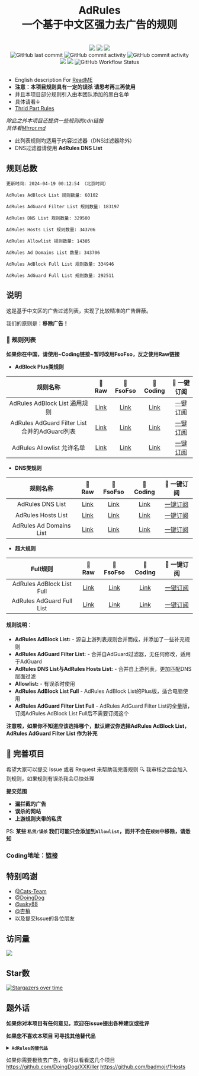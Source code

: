 <div align="center">
<h1 align="center">AdRules<br>一个基于中文区强力去广告的规则</h1>

<br>
<img src="https://img.shields.io/github/stars/Cats-Team/AdRules?style=flat-square&color=yellow">
<img src="https://img.shields.io/github/forks/Cats-Team/AdRules?color=orange&style=flat-square">
<img src="https://img.shields.io/github/issues/Cats-Team/AdRules?color=green&style=flat-square">
<br>
<img alt="GitHub last commit" src="https://img.shields.io/github/last-commit/cats-team/adrules?style=flat-square">
<img alt="GitHub commit activity" src="https://img.shields.io/github/commit-activity/w/cats-team/adrules?style=flat-square">  
<img alt="GitHub commit activity" src="https://data.jsdelivr.com/v1/package/gh/cats-team/adrules/badge?style=flat-square">  
<br>
<img src="https://img.shields.io/github/license/Cats-Team/AdRules?color=bule&style=flat-square">
<img src="https://img.shields.io/github/languages/code-size/Cats-Team/AdRules?color=blueviolet&style=flat-square">
<img alt="GitHub Workflow Status" src="https://img.shields.io/github/workflow/status/cats-team/adrules/update%20rules?style=flat-square">
<br>
<br>
  

</div>                           
                                                                        
<!--br-->


- English description For [ReadME](/README_EN.md)
- **注意：本项目规则具有一定的误杀 请思考再三再使用**
- 并且本项目部分规则引入由本团队添加的黑白名单 
- 具体请看↓
- [Thrid Part Rules](/mod/rules)

*除此之外本项目还提供一些规则的cdn链接*  
*具体看[Mirror.md](/mirror.md)*

* 此列表规则均适用于内容过滤器（DNS过滤器除外）
* DNS过滤器请使用 **AdRules DNS List**
## 规则总数
```
更新时间: 2024-04-19 00:12:54 （北京时间） 

AdRules AdBlock List 规则数量: 60102 

AdRules AdGuard Filter List 规则数量: 183197 

AdRules DNS List 规则数量: 329500 

AdRules Hosts List 规则数量: 343706 

AdRules Allowlist 规则数量: 14305 

AdRules Ad Domains List 数量: 343706 

AdRules AdBlock Full List 规则数量: 334946 

AdRules AdGuard Full List 规则数量: 292511 
``` 
## 说明

这是基于中文区的广告过滤列表，实现了比较精准的广告屏蔽。

我们的原则是：**移除广告！**

### 📃 规则列表

**如果你在中国，请使用~Coding链接~暂时改用FsoFso，反之使用Raw链接**
- **AdBlock Plus类规则**

|   规则名称   | 🚀Raw |🚀FsoFso |🚀 Coding  | 🚀 一键订阅  |
|  :----:  | :----:  | :----:  | :----:  | :----:  |
| AdRules AdBlock List 通用规则| [Link](https://raw.githubusercontent.com/Cats-Team/AdRules/main/adblock.txt)| [Link](https://ghproxy.futils.com/https://github.com/Cats-Team/AdRules/blob/main/adblock.txt)|[Link](https://cats-team.coding.net/p/adguard/d/AdRules/git/raw/main/adblock.txt) |[一键订阅](https://subscribe.adblockplus.org/?location=https://cats-team.coding.net/p/adguard/d/AdRules/git/raw/main/adblock.txt) |
| AdRules AdGuard Filter List 合并的AdGuard列表| [Link](https://raw.githubusercontent.com/Cats-Team/AdRules/main/adguard.txt)| [Link](https://ghproxy.futils.com/https://github.com/Cats-Team/AdRules/blob/main/adguard.txt)|[Link](https://cats-team.coding.net/p/adguard/d/AdRules/git/raw/main/adguard.txt)|[一键订阅](https://subscribe.adblockplus.org/?location=https://cats-team.coding.net/p/adguard/d/AdRules/git/raw/main/adguard.txt) |
| AdRules Allowlist 允许名单| [Link](https://raw.githubusercontent.com/Cats-Team/AdRules/main/allow.txt)| [Link](https://ghproxy.futils.com/https://github.com/Cats-Team/AdRules/blob/main/allow.txt)|[Link](https://cats-team.coding.net/p/adguard/d/AdRules/git/raw/main/allow.txt)|[一键订阅](https://subscribe.adblockplus.org/?location=https://cats-team.coding.net/p/adguard/d/AdRules/git/raw/main/allow.txt) |

- **DNS类规则**

|   规则名称   | 🚀Raw | 🚀FsoFso |🚀 Coding  | 🚀 一键订阅  |
|  :----:  | :----:  | :----:  | :----:  | :----:  |
| AdRules DNS List | [Link](https://raw.githubusercontent.com/Cats-Team/AdRules/main/dns.txt)| [Link](https://ghproxy.futils.com/https://github.com/Cats-Team/AdRules/blob/main/dns.txt)|[Link](https://cats-team.coding.net/p/adguard/d/AdRules/git/raw/main/dns.txt) | [一键订阅](https://subscribe.adblockplus.org/?location=https://cats-team.coding.net/p/adguard/d/AdRules/git/raw/main/dns.txt) |
| AdRules Hosts List | [Link](https://raw.githubusercontent.com/Cats-Team/AdRules/main/hosts.txt)| [Link](https://ghproxy.futils.com/https://github.com/Cats-Team/AdRules/blob/main/hosts.txt)|[Link](https://cats-team.coding.net/p/adguard/d/AdRules/git/raw/main/hosts.txt) | [一键订阅](https://subscribe.adblockplus.org/?location=https://cats-team.coding.net/p/adguard/d/AdRules/git/raw/main/hosts.txt) |
| AdRules Ad Domains List| [Link](https://raw.githubusercontent.com/Cats-Team/AdRules/main/ad-domains.txt)| [Link](https://ghproxy.futils.com/https://github.com/Cats-Team/AdRules/blob/main/ad-domains.txt)|[Link](https://cats-team.coding.net/p/adguard/d/AdRules/git/raw/main/ad-domains.txt)|[一键订阅](https://subscribe.adblockplus.org/?location=https://cats-team.coding.net/p/adguard/d/AdRules/git/raw/main/ad-domains.txt) |

- **超大规则**  

|   Full规则   | 🚀Raw | 🚀FsoFso |🚀 Coding  | 🚀 一键订阅  |
|  :----:  | :----:  | :----:  | :----:  | :----:  |
| AdRules AdBlock List Full | [Link](https://raw.githubusercontent.com/Cats-Team/AdRules/main/adblock_plus.txt)| [Link](https://ghproxy.futils.com/https://github.com/Cats-Team/AdRules/blob/main/adblock_plus.txt)|[Link](https://cats-team.coding.net/p/adguard/d/AdRules/git/raw/main/adblock_plus.txt) |[一键订阅](https://subscribe.adblockplus.org/?location=https://cats-team.coding.net/p/adguard/d/AdRules/git/raw/main/adblock_plus.txt) |
| AdRules AdGuard Full List | [Link](https://raw.githubusercontent.com/Cats-Team/AdRules/main/adguard-full.txt)| [Link](https://ghproxy.futils.com/https://github.com/Cats-Team/AdRules/blob/main/adguard-full.txt)|[Link](https://cats-team.coding.net/p/adguard/d/AdRules/git/raw/main/adguard-full.txt)|[一键订阅](https://subscribe.adblockplus.org/?location=https://cats-team.coding.net/p/adguard/d/AdRules/git/raw/main/adguard-full.txt) |

#### 规则说明：
- **AdRules AdBlock List:** -
源自上游列表规则合并而成，并添加了一些补充规则  
- **AdRules AdGuard Filter List:** -
合并自AdGuard过滤器，无任何修改，适用于AdGuard  
- **AdRules DNS List与AdRules Hosts List:** -
合并自上游列表，更加匹配DNS层面过滤
- **Allowlist:** -
有误杀时使用
- **AdRules AdBlock List Full** -
AdRules AdBlock List的Plus版，适合电脑使用
- **AdRules AdGuard Filter List Full** -
AdRules AdGuard Filter List的全量版，订阅AdRules AdBlock List Full后不需要订阅这个

**注意啦，如果你不知道应该选择哪个，默认建议你选择AdRules AdBlock List，AdRules AdGuard Filter List 作为补充**
## 🚛 完善项目

希望大家可以提交 Issue 或者 Request 来帮助我完善规则 🔍 我审核之后会加入到规则，如果规则有误杀我会尽快处理

**提交范围**

- **漏拦截的广告**
- **误杀的网站**
- **上游规则夹带的私货**

PS: **某些 `私货/误杀` 我们可能只会添加到`Allowlist`，而并不会在`规则`中移除，请悉知**

### **Coding地址：[链接](https://cats-team.coding.net/public/adguard/AdRules/git/files)**
## 特别鸣谢
* [@Cats-Team](https://github.com/Cats-Team)
* [@DoingDog](https://github.com/DoingDog) 
* [@asky88](https://github.com/asky88)
* [@杏梢](https://github.com/hacamer)
* 以及提交Issue的各位朋友

## 访问量
![](http://profile-counter.glitch.me/cats-team/count.svg)


## Star数

[![Stargazers over time](https://starchart.cc/Cats-Team/AdRules.svg)](https://starchart.cc/Cats-Team/AdRules)

## 题外话
**如果你对本项目有任何意见，欢迎在issue提出各种建议或批评**

**如果您不喜欢本项目
可寻找其他替代品**

<details><summary><strong><code>AdRules的替代品</code></strong></summary></code>

**EasyChina+EasyList** :  https://easylist-downloads.adblockplus.org/easylistchina+easylist.txt  
**AdGuard Chinese filter** :  https://filters.adtidy.org/windows/filters/224.txt  
**乘风广告规则**： https://raw.githubusercontent.com/xinggsf/Adblock-Plus-Rule/master/rule.txt  
**AdGuard DNS Filter** :  https://raw.githubusercontent.com/AdguardTeam/AdGuardSDNSFilter/gh-pages/Filters/filter.txt  
**OISD Blocklist Full** ： https://abp.oisd.nl/
**1hosts** ：https://ghproxy.futils.com/https://github.com/badmojr/1Hosts/blob/master/Pro/domains.txt
</details>

如果你需要极致去广告，你可以看看这几个项目  
https://github.com/DoingDog/XXKiller
https://github.com/badmojr/1Hosts
